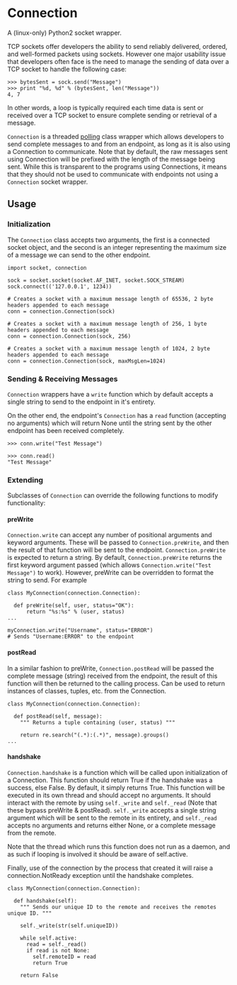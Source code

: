 # Connection
A (linux-only) Python2 socket wrapper.

TCP sockets offer developers the ability to send reliably delivered, ordered, and well-formed packets using sockets.  However one major usability issue that developers often face is the need to manage the sending of data over a TCP socket to handle the following case:

```
>>> bytesSent = sock.send("Message")
>>> print "%d, %d" % (bytesSent, len("Message"))
4, 7
```

In other words, a loop is typically required each time data is sent or received over a TCP socket to ensure complete sending or retrieval of a message.

`Connection` is a threaded [polling](https://docs.python.org/2/library/select.html#select.poll) class wrapper which allows developers to send complete messages to and from an endpoint, as long as it is also using a Connection to communicate.  Note that by default, the raw messages sent using Connection will be prefixed with the length of the message being sent.  While this is transparent to the programs using Connections, it means that they should not be used to communicate with endpoints not using a `Connection` socket wrapper.

## Usage
### Initialization
The `Connection` class accepts two arguments, the first is a connected socket object, and the second is an integer representing the maximum size of a message we can send to the other endpoint.

```
import socket, connection

sock = socket.socket(socket.AF_INET, socket.SOCK_STREAM)
sock.connect(('127.0.0.1', 1234))

# Creates a socket with a maximum message length of 65536, 2 byte headers appended to each message
conn = connection.Connection(sock)

# Creates a socket with a maximum message length of 256, 1 byte headers appended to each message
conn = connection.Connection(sock, 256)

# Creates a socket with a maximum message length of 1024, 2 byte headers appended to each message
conn = connection.Connection(sock, maxMsgLen=1024)
```

### Sending & Receiving Messages
`Connection` wrappers have a `write` function which by default accepts a single string to send to the endpoint in it's entirety.

On the other end, the endpoint's `Connection` has a `read` function (accepting no arguments) which will return None until the string sent by the other endpoint has been received completely.

```
>>> conn.write("Test Message")
```

```
>>> conn.read()
"Test Message"
```

### Extending
Subclasses of `Connection` can override the following functions to modify functionality:

#### preWrite
`Connection.write` can accept any number of positional arguments and keyword arguments.  These will be passed to `Connection.preWrite`, and then the result of that function will be sent to the endpoint.  `Connection.preWrite` is expected to return a string.  By default, `Connection.preWrite` returns the first keyword argument passed (which allows `Connection.write("Test Message")` to work).  However, preWrite can be overridden to format the string to send.  For example

```
class MyConnection(connection.Connection):

  def preWrite(self, user, status="OK"):
      return "%s:%s" % (user, status)
...

myConnection.write("Username", status="ERROR")
# Sends "Username:ERROR" to the endpoint
```

#### postRead
In a similar fashion to preWrite, `Connection.postRead` will be passed the complete message (string) received from the endpoint, the result of this function will then be returned to the calling process.  Can be used to return instances of classes, tuples, etc. from the Connection.

```
class MyConnection(connection.Connection):

  def postRead(self, message):
    """ Returns a tuple containing (user, status) """

    return re.search("(.*):(.*)", message).groups()
...
```

#### handshake
`Connection.handshake` is a function which will be called upon initialization of a Connection.  This function should return True if the handshake was a success, else False.  By default, it simply returns True.  This function will be executed in its own thread and should accept no arguments.  It should interact with the remote by using `self._write` and `self._read` (Note that these bypass preWrite & postRead).  `self._write` accepts a single string argument which will be sent to the remote in its entirety, and `self._read` accepts no arguments and returns either None, or a complete message from the remote.

Note that the thread which runs this function does not run as a daemon, and as such if looping is involved it should be aware of self.active.

Finally, use of the connection by the process that created it will raise a connection.NotReady exception until the handshake completes.

```
class MyConnection(connection.Connection):

  def handshake(self):
    """ Sends our unique ID to the remote and receives the remotes unique ID. """
    
    self._write(str(self.uniqueID))
    
    while self.active:
      read = self._read()
      if read is not None:
        self.remoteID = read
        return True
        
    return False
```
